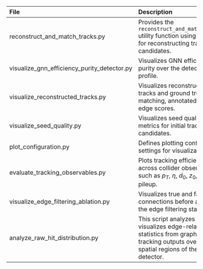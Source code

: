 



|File|Description|
|:---|:----------|
|reconstruct_and_match_tracks.py| Provides the `reconstruct_and_match_tracks` utility function using DBSCAN for reconstructing track candidates.|
|visualize_gnn_efficiency_purity_detector.py| Visualizes GNN efficiency and purity over the detector's r-z profile.|
|visualize_reconstructed_tracks.py| Visualizes reconstructed tracks and ground truth matching, annotated with edge scores.|
|visualize_seed_quality.py|Visualizes seed quality metrics for initial track candidates. |
|plot_configuration.py| Defines plotting configuration settings for visualizations.|
|evaluate_tracking_observables.py | Plots tracking efficiency across collider observables, such as $p_T$, $\eta$, $d_0$, $z_0$, and pileup.|
|visualize_edge_filtering_ablation.py| Visualizes true and fake edge connections before and after the edge filtering stage.|
|analyze_raw_hit_distribution.py|This script analyzes and visualizes edge-related statistics from graph-based tracking outputs over different spatial regions of the detector.|
